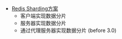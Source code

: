 - [Redis Sharding方案](https://my.oschina.net/xinxingegeya/blog/391740?p=1)
    - 客户端实现数据分片
    - 服务器实现数据分片
    - 通过代理服务器实现数据分片 (before 3.0)